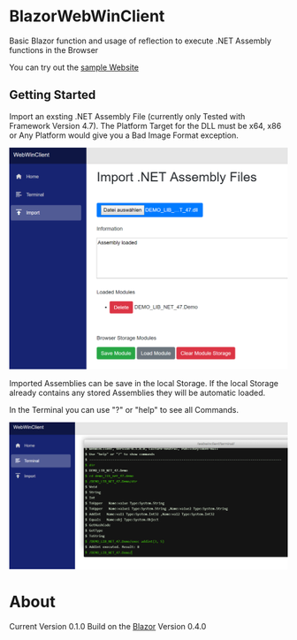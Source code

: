 # BlazorWebWinClient
Basic Blazor function and usage of reflection to execute .NET Assembly functions in the Browser

You can try out the [sample Website](https://chtau.github.io/BlazorWeb/)

## Getting Started

Import an exsting .NET Assembly File (currently only Tested with Framework Version 4.7). 
The Platform Target for the DLL must be x64, x86 or Any Platform would give you a Bad Image Format exception.

![Import Assembly in Blazor](https://raw.githubusercontent.com/Chtau/BlazorWebWinClient/master/docs/img/BlazorWebWinClient_Import_DLL.PNG)

Imported Assemblies can be save in the local Storage. If the local Storage already contains any stored Assemblies they will be automatic loaded.

In the Terminal you can use "?" or "help" to see all Commands.

![Terminal in Blazor website](https://raw.githubusercontent.com/Chtau/BlazorWebWinClient/master/docs/img/BlazorWebWinClient_Terminal.PNG)

# About

Current Version 0.1.0
Build on the [Blazor](https://github.com/aspnet/Blazor) Version 0.4.0
